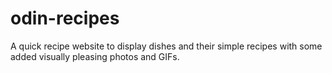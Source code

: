 # odin-recipes
A quick recipe website to display dishes and their simple recipes with some added visually pleasing photos and GIFs.
